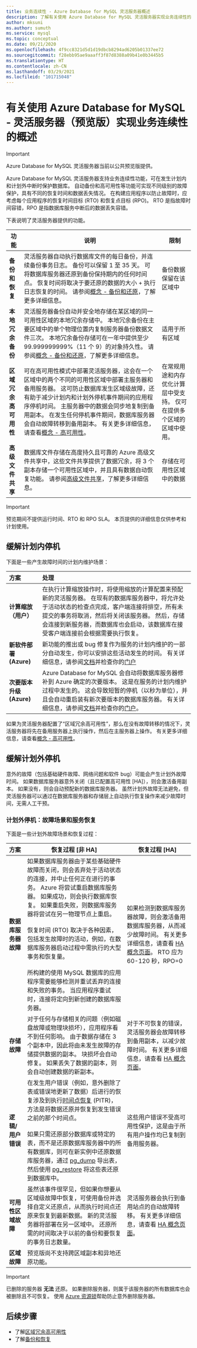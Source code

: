 ```yaml
---
title: 业务连续性 - Azure Database for MySQL 灵活服务器概述
description: 了解有关使用 Azure Database for MySQL 灵活服务器实现业务连续性的概念
author: mksuni
ms.author: sumuth
ms.service: mysql
ms.topic: conceptual
ms.date: 09/21/2020
ms.openlocfilehash: 4f9cc8321d5d1d19dbcb8294ad6205b01337ee72
ms.sourcegitcommit: f28ebb95ae9aaaff3f87d8388a09b41e0b3445b5
ms.translationtype: HT
ms.contentlocale: zh-CN
ms.lasthandoff: 03/29/2021
ms.locfileid: "101715048"
---
```

# <a name="overview-of-business-continuity-with-azure-database-for-mysql---flexible-server-preview"></a>有关使用 Azure Database for MySQL - 灵活服务器（预览版）实现业务连续性的概述

> [!IMPORTANT]
> Azure Database for MySQL 灵活服务器当前以公共预览版提供。

Azure Database for MySQL 灵活服务器支持业务连续性功能，可在发生计划内和计划外中断时保护数据库。 自动备份和高可用性等功能可实现不同级别的故障保护，具有不同的恢复时间和数据丢失情况。 在构建应用程序以防止故障时，应考虑每个应用程序的恢复时间目标 (RTO) 和恢复点目标 (RPO)。 RTO 是指故障时间容错，RPO 是指数据库服务中断后的数据丢失容错。

下表说明了灵活服务器提供的功能。

| **功能** | **说明** | **限制** |
| ---------- | ----------- | ------------ |
| **备份和恢复** | 灵活服务器自动执行数据库文件的每日备份，并连续备份事务日志。 备份可以保留 1 至 35 天。 可将数据库服务器还原到备份保持期内的任何时间点。 恢复时间将取决于要还原的数据的大小 + 执行日志恢复的时间。 请参阅[概念 - 备份和还原](./concepts-backup-restore.md)，了解更多详细信息。 |备份数据保留在该区域中 |
| **本地冗余备份** | 灵活服务器备份自动并安全地存储在某区域的同一可用性区域的本地冗余存储中。 本地冗余备份在主要区域中的单个物理位置内复制服务器备份数据文件三次。 本地冗余备份存储可在一年中提供至少 99.999999999%（11 个 9）的对象持久性。 请参阅[概念 - 备份和还原](./concepts-backup-restore.md)，了解更多详细信息。| 适用于所有区域 |
| **区域冗余高可用性** | 可在高可用性模式中部署灵活服务器，这会在一个区域中的两个不同的可用性区域中部署主服务器和备用服务器。 这可防止数据库发生区域级故障，还有助于减少计划内和计划外停机事件期间的应用程序停机时间。 主服务器中的数据会同步地复制到备用副本。 在发生任何停机事件期间，数据库服务器会自动故障转移到备用副本。 有关更多详细信息，请查看[概念 - 高可用性](./concepts-high-availability.md)。 | 在常规用途和内存优化计算层中受支持。 仅可在提供多个区域的区域中使用。|
| **高级文件共享** | 数据库文件存储在高度持久且可靠的 Azure 高级文件共享中，这些文件共享提供了数据冗余，将 3 个副本存储一个可用性区域中，并且具有数据自动恢复功能。 请参阅[高级文件共享](../../storage/files/storage-how-to-create-file-share.md)，了解更多详细信息。 | 存储在可用性区域中的数据 |

> [!IMPORTANT]
> 预览期间不提供运行时间、RTO 和 RPO SLA。 本页提供的详细信息仅供参考和计划使用。

## <a name="planned-downtime-mitigation"></a>缓解计划内停机

下面是一些产生故障时间的计划内维护场景：

| **方案** | **处理**|
| :------------ | :----------- |
| **计算缩放（用户）**| 在执行计算缩放操作时，将使用缩放的计算配置来预配新的灵活服务器。 在现有的数据库服务器中，将允许处于活动状态的检查点完成，客户端连接将排空，所有未提交的事务将取消，然后将关闭该服务器。 然后，存储会连接到新服务器，而数据库也会启动，该数据库在接受客户端连接前会根据需要执行恢复。 |
| **新软件部署 (Azure)** | 新功能的推出或 bug 修复作为服务的计划内维护的一部分自动发生，你可以安排这些活动发生的时间。 有关详细信息，请参阅[文档](https://aka.ms/servicehealthpm)并检查你的[门户](https://aka.ms/servicehealthpm) |
| **次要版本升级 (Azure)** | Azure Database for MySQL 会自动将数据库服务器修补到 Azure 确定的次要版本。 这是在服务的计划内维护过程中发生的。 这会导致短暂的停机（以秒为单位），并且会自动重启装有新次要版本的数据库服务器。 有关详细信息，请参阅[文档](../concepts-monitoring.md#planned-maintenance-notification)并检查你的[门户](https://aka.ms/servicehealthpm)。|

如果为灵活服务器配置了“区域冗余高可用性”，那么在没有故障转移的情况下，灵活服务器将先在备用服务器上执行操作，然后在主服务器上操作。 有关更多详细信息，请查看[概念 - 高可用性](./concepts-high-availability.md)。

## <a name="unplanned-downtime-mitigation"></a>缓解计划外停机

意外的故障（包括基础硬件故障、网络问题和软件 bug）可能会产生计划外故障时间。 如果数据库服务器意外关闭（且已配置高可用性 [HA]），则会激活备用副本。 如果没有，则会自动预配新的数据库服务器。 虽然计划外故障无法避免，但灵活服务器可以通过在数据库服务器和存储层上自动执行恢复操作来减少故障时间，无需人工干预。

### <a name="unplanned-downtime-failure-scenarios-and-service-recovery"></a>计划外停机：故障场景和服务恢复

下面是一些计划外故障场景和恢复过程：

| **方案** | **恢复过程 [非 HA]** | **恢复过程 [HA]** |
| :---------- | ---------- | ------- |
| **数据库服务器故障** | 如果数据库服务器由于某些基础硬件故障而关闭，则会丢弃处于活动状态的连接，并中止任何正在进行的事务。 Azure 将尝试重启数据库服务器。 如果成功，则会执行数据库恢复。 如果重启失败，则数据库服务器将尝试在另一物理节点上重启。  <br /> <br /> 恢复时间 (RTO) 取决于各种因素，包括发生故障时的活动，例如，在数据库服务器启动过程中需执行的大型事务和恢复量。 <br /> <br /> 所构建的使用 MySQL 数据库的应用程序需要能够检测并重试丢弃的连接和失败的事务。  当应用程序重试时，连接将定向到新创建的数据库服务器。 | 如果检测到数据库服务器故障，则会激活备用数据库服务器，从而减少故障时间。 有关更多详细信息，请查看 [HA 概念页面](concepts-high-availability.md)。 RTO 应为 60-120 秒，RPO=0 |
| **存储故障** | 对于任何与存储相关的问题（例如磁盘故障或物理块损坏），应用程序看不到任何影响。 由于数据存储在 3 个副本中，因此将由未发生故障的存储提供数据的副本。 块损坏会自动修复。 如果丢失了数据的副本，则会自动创建数据的新副本。 | 对于不可恢复的错误，灵活服务器会故障转移到备用副本，以减少故障时间。 有关更多详细信息，请查看 [HA 概念页面](./concepts-high-availability.md)。 |
| **逻辑/用户错误** | 在发生用户错误（例如，意外删除了表或错误地更新了数据）后进行的恢复涉及到执行[时间点恢复](concepts-backup-restore.md) (PITR)，方法是将数据还原并恢复到发生错误之前的那个时间点。<br> <br>  如果只需还原部分数据库或特定的表，而不是还原数据库服务器中的所有数据库，则可在新实例中还原数据库服务器，通过 [pg_dump](https://www.postgresql.org/docs/current/app-pgdump.html) 导出表，然后使用 [pg_restore](https://www.postgresql.org/docs/current/app-pgrestore.html) 将这些表还原到数据库中。 | 这些用户错误不受高可用性保护，这是由于所有用户操作均已复制到备用服务器。 |
| **可用性区域故障** | 虽然该事件很罕见，但如果你想要从区域级故障中恢复，可使用备份并选择自定义还原点，从而执行时间点还原来恢复到最新数据。 新的灵活服务器将部署在另一区域中。 还原所需的时间取决于以前的备份和要恢复的事务日志数量。 | 灵活服务器会执行到备用站点的自动故障转移。 有关更多详细信息，请查看 [HA 概念页面](./concepts-high-availability.md)。 |
| **区域故障** | 预览版尚不支持跨区域副本和异地还原功能。 | |

> [!IMPORTANT]
> 已删除的服务器 **无法** 还原。 如果删除服务器，则属于该服务器的所有数据库也会被删除且不可恢复。 使用 [Azure 资源锁](../../azure-resource-manager/management/lock-resources.md)帮助防止意外删除服务器。

## <a name="next-steps"></a>后续步骤

- 了解[区域冗余高可用性](./concepts-high-availability.md)
- 了解[备份和恢复](./concepts-backup-restore.md)